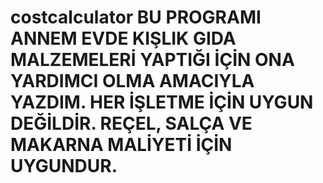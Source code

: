 # costcalculator BU PROGRAMI ANNEM EVDE KIŞLIK GIDA MALZEMELERİ YAPTIĞI İÇİN ONA YARDIMCI OLMA AMACIYLA YAZDIM. HER İŞLETME İÇİN UYGUN DEĞİLDİR. REÇEL, SALÇA VE MAKARNA MALİYETİ İÇİN UYGUNDUR.
